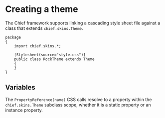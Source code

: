 # Creating a theme

The Chief framework supports linking a cascading style sheet file against a class that extends `chief.skins.Theme`.

```as3
package
{
    import chief.skins.*;

    [Stylesheet(source="style.css")]
    public class RockTheme extends Theme
    {
    }
}
```

## Variables

The `PropertyReference(name)` CSS calls resolve to a property within the `chief.skins.Theme` subclass scope, whether it is a static property or an instance property.